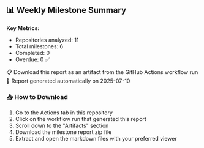 ## 📊 Weekly Milestone Summary

**Key Metrics:**
- Repositories analyzed: 11
- Total milestones: 6
- Completed: 0
- Overdue: 0 ✅

📋 Download this report as an artifact from the GitHub Actions workflow run
🔄 Report generated automatically on 2025-07-10

### 📥 How to Download
1. Go to the Actions tab in this repository
2. Click on the workflow run that generated this report
3. Scroll down to the "Artifacts" section
4. Download the milestone report zip file
5. Extract and open the markdown files with your preferred viewer
